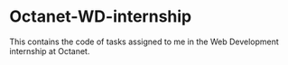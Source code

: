 # Octanet-WD-internship
This contains the code of tasks assigned to me in the Web Development internship at Octanet.
